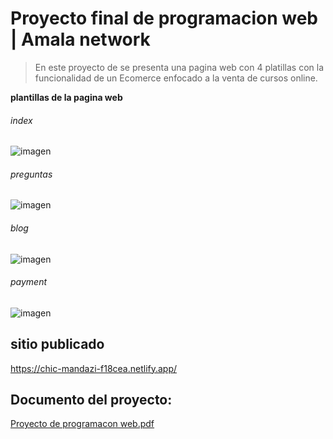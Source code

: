 # Proyecto final de programacion web |  Amala network


>En este proyecto de se presenta una pagina web con 4 platillas con la funcionalidad de un Ecomerce enfocado a la venta de cursos online.

**plantillas de la pagina web**


###### index
![imagen](https://user-images.githubusercontent.com/57578565/170811519-a2ff3eb6-b9de-49c7-938d-dd02190264eb.png)
###### preguntas
![imagen](https://user-images.githubusercontent.com/57578565/170811539-7aa58322-9021-40ea-96a2-eb1f038f014a.png)
###### blog
![imagen](https://user-images.githubusercontent.com/57578565/170811564-3801e07c-6348-4e7a-8493-527c0cddb5e3.png)
###### payment
![imagen](https://user-images.githubusercontent.com/57578565/170811552-db5a9d34-9e85-4142-abdf-ab1a3d50fc5c.png)

## sitio publicado
https://chic-mandazi-f18cea.netlify.app/

## Documento del proyecto:
[Proyecto de programacon web.pdf](https://github.com/EDGARTOYIN/Proyecto_ProgramacionWeb/files/8790593/Proyecto.de.programacon.web.pdf)
